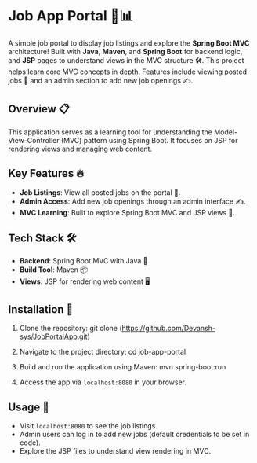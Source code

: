 # Job App Portal 💼📊

A simple job portal to display job listings and explore the **Spring Boot MVC** architecture! Built with **Java**, **Maven**, and **Spring Boot** for backend logic, and **JSP** pages to understand views in the MVC structure 🛠️. This project helps learn core MVC concepts in depth. Features include viewing posted jobs 👀 and an admin section to add new job openings ✍️.

## Overview 📋
This application serves as a learning tool for understanding the Model-View-Controller (MVC) pattern using Spring Boot. It focuses on JSP for rendering views and managing web content.

## Key Features 🔥
- **Job Listings**: View all posted jobs on the portal 👀.
- **Admin Access**: Add new job openings through an admin interface ✍️.
- **MVC Learning**: Built to explore Spring Boot MVC and JSP views 🧠.

## Tech Stack 🛠️
- **Backend**: Spring Boot MVC with Java 🌟
- **Build Tool**: Maven 📦
- **Views**: JSP for rendering web content 🖥️

## Installation 🚀
1. Clone the repository:
git clone (https://github.com/Devansh-sys/JobPortalApp.git)


2. Navigate to the project directory:
cd job-app-portal


3. Build and run the application using Maven:
mvn spring-boot:run


4. Access the app via `localhost:8080` in your browser.

## Usage 📖
- Visit `localhost:8080` to see the job listings.
- Admin users can log in to add new jobs (default credentials to be set in code).
- Explore the JSP files to understand view rendering in MVC.
